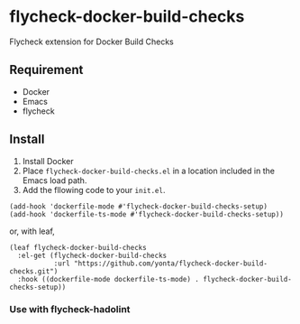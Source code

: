 # flycheck-docker-build-checks

Flycheck extension for Docker Build Checks

## Requirement

- Docker
- Emacs
- flycheck

## Install

1. Install Docker
1. Place `flycheck-docker-build-checks.el` in a location included in the Emacs load path.
1. Add the fllowing code to your `init.el`.

```emacs-lisp
(add-hook 'dockerfile-mode #'flycheck-docker-build-checks-setup)
(add-hook 'dockerfile-ts-mode #'flycheck-docker-build-checks-setup))
```

or, with leaf,

```emacs-lisp
(leaf flycheck-docker-build-checks
  :el-get (flycheck-docker-build-checks
           :url "https://github.com/yonta/flycheck-docker-build-checks.git")
  :hook ((dockerfile-mode dockerfile-ts-mode) . flycheck-docker-build-checks-setup))
```

### Use with flycheck-hadolint
